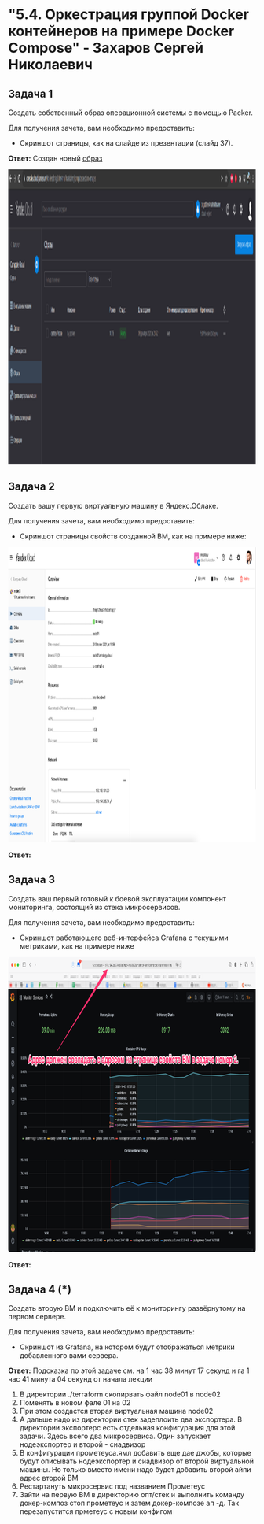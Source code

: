 # "5.4. Оркестрация группой Docker контейнеров на примере Docker Compose" - Захаров Сергей Николаевич

## Задача 1

Создать собственный образ операционной системы с помощью Packer.

Для получения зачета, вам необходимо предоставить:
- Скриншот страницы, как на слайде из презентации (слайд 37).

**Ответ:**
Создан новый [образ](/05-virt-04-docker-compose/img/new-images-in-yandex-cloud.png)
<p align="center">
  <img width="2500" height="600" src="./img/new-images-in-yandex-cloud.png">
</p>

## Задача 2

Создать вашу первую виртуальную машину в Яндекс.Облаке.

Для получения зачета, вам необходимо предоставить:
- Скриншот страницы свойств созданной ВМ, как на примере ниже:

<p align="center">
  <img width="1200" height="600" src="./img/yc_01.png">
</p>

**Ответ:**

## Задача 3

Создать ваш первый готовый к боевой эксплуатации компонент мониторинга, состоящий из стека микросервисов.

Для получения зачета, вам необходимо предоставить:
- Скриншот работающего веб-интерфейса Grafana с текущими метриками, как на примере ниже
<p align="center">
  <img width="1200" height="600" src="./img/yc_02.png">
</p>

**Ответ:**

## Задача 4 (*)

Создать вторую ВМ и подключить её к мониторингу развёрнутому на первом сервере.

Для получения зачета, вам необходимо предоставить:
- Скриншот из Grafana, на котором будут отображаться метрики добавленного вами сервера.

**Ответ:**
Подсказка по этой задаче см. на 1 час 38 минут 17 секунд и га 1 час 41 минута 04 секунд от начала лекции
1. В директории ./terraform скопирвать файл node01 в node02
2. Поменять в новом фале 01 на 02
3. При этом создастся вторая виртуальная машина node02
4. А дальше надо из директории стек задеплоить два экспортера. В директории экспортерс есть отдельная конфигурация для этой задачи. Здесь всего два микросервиса. Один запускает нодеэкспортер и второй - сиадвизор
5. В конфигурации прометеуса.ямл добавить еще дае джобы, которые будут описывать нодеэкспортер и сиадвизор от второй виртуальной машины. Но только вместо имени надо будет добавить второй айпи адрес второй ВМ
6. Рестартануть микросервис под названием Прометеус
7. Зайти на первую ВМ в директорию опт/стек и выполнить команду докер-композ стоп прометеус и затем докер-композе ап -д. Так перезапустится прметеус с новым конфигом
